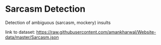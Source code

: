 # Sarcasm Detection
Detection of ambiguous (sarcasm, mockery) insults


link to dataset: https://raw.githubusercontent.com/amankharwal/Website-data/master/Sarcasm.json
